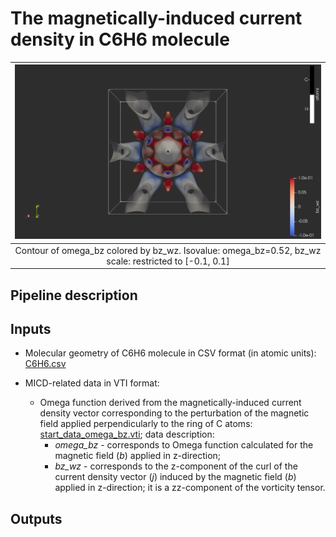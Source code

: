 # The magnetically-induced current density in C6H6 molecule

| ![Omega_bz.png](screenshots/C6H6_MICD/Omega_bz.png) |
|:--:|
| Contour of omega_bz colored by bz_wz. Isovalue: omega_bz=0.52, bz_wz scale: restricted to [-0.1, 0.1]|


## Pipeline description

## Inputs

* Molecular geometry of C6H6 molecule in CSV format (in atomic units): [C6H6.csv](https://github.com/tda-qchem/tda-qchem-explorations/blob/main/data/C6H6_MICD/C6H6.csv)

* MICD-related data in VTI format:

  * Omega function derived from the magnetically-induced current density vector corresponding to the perturbation of the magnetic field applied perpendicularly to the ring of C atoms: [start_data_omega_bz.vti](https://github.com/tda-qchem/tda-qchem-explorations/blob/main/data/C6H6_MICD/vti/start_data_omega_bz.vti); data description:
    * *omega_bz* - corresponds to Omega function calculated for the magnetic field (*b*) applied in z-direction;
    * *bz_wz* - corresponds to the z-component of the curl of the current density vector (*j*) induced by the magnetic field (*b*) applied in z-direction; it is a zz-component of the vorticity tensor.

## Outputs

